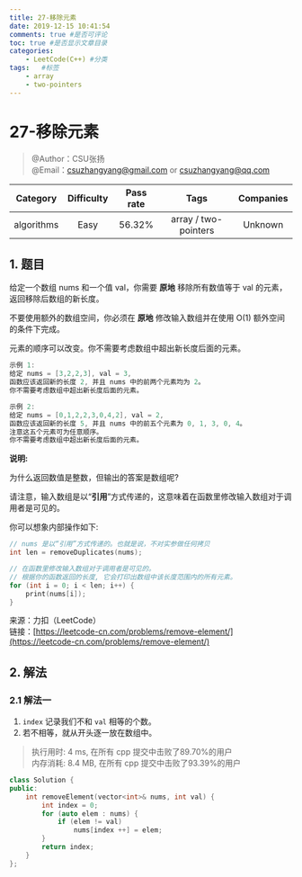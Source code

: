 ```yaml
---
title: 27-移除元素
date: 2019-12-15 10:41:54
comments: true #是否可评论
toc: true #是否显示文章目录
categories: 
    - LeetCode(C++) #分类
tags:   #标签
    - array
    - two-pointers
---
```


# 27-移除元素

> @Author：CSU张扬  
> @Email：csuzhangyang@gmail.com or csuzhangyang@qq.com

Category   | Difficulty | Pass rate| Tags   | Companies
:-:        | :-:        | :-:      | :-:    | :-: |
algorithms | Easy       | 56.32%   | array / two-pointers  | Unknown

## 1. 题目

给定一个数组 nums 和一个值 val，你需要 **原地** 移除所有数值等于 val 的元素，返回移除后数组的新长度。

不要使用额外的数组空间，你必须在 **原地** 修改输入数组并在使用 O(1) 额外空间的条件下完成。

元素的顺序可以改变。你不需要考虑数组中超出新长度后面的元素。

```cpp
示例 1:
给定 nums = [3,2,2,3], val = 3,
函数应该返回新的长度 2, 并且 nums 中的前两个元素均为 2。
你不需要考虑数组中超出新长度后面的元素。

示例 2:
给定 nums = [0,1,2,2,3,0,4,2], val = 2,
函数应该返回新的长度 5, 并且 nums 中的前五个元素为 0, 1, 3, 0, 4。
注意这五个元素可为任意顺序。
你不需要考虑数组中超出新长度后面的元素。
```

**说明:**

为什么返回数值是整数，但输出的答案是数组呢?

请注意，输入数组是以“**引用**”方式传递的，这意味着在函数里修改输入数组对于调用者是可见的。

你可以想象内部操作如下:

```cpp
// nums 是以“引用”方式传递的。也就是说，不对实参做任何拷贝
int len = removeDuplicates(nums);

// 在函数里修改输入数组对于调用者是可见的。
// 根据你的函数返回的长度, 它会打印出数组中该长度范围内的所有元素。
for (int i = 0; i < len; i++) {
    print(nums[i]);
}
```

来源：力扣（LeetCode）  
链接：[https://leetcode-cn.com/problems/remove-element/](https://leetcode-cn.com/problems/remove-element/)

## 2. 解法

### 2.1 解法一

1. `index` 记录我们不和 `val` 相等的个数。
2. 若不相等，就从开头逐一放在数组中。

> 执行用时: 4 ms, 在所有 cpp 提交中击败了89.70%的用户  
> 内存消耗: 8.4 MB, 在所有 cpp 提交中击败了93.39%的用户

```cpp
class Solution {
public:
    int removeElement(vector<int>& nums, int val) {
        int index = 0;
        for (auto elem : nums) {
            if (elem != val)
                nums[index ++] = elem;
        }
        return index;
    }
};
```
